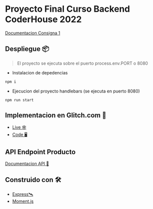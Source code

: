 # Proyecto Final Curso Backend CoderHouse 2022

[Documentacion Consigna 1](docs/Consignas/consignas.md)

## Despliegue 📦

> El proyecto se ejecuta sobre el puerto process.env.PORT o 8080

* Instalacion de depedencias
```bash
npm i 
```
* Ejecucion del proyecto handlebars (se ejecuta en puerto 8080)
```bash
npm run start
```
## Implementacion en Glitch.com :sparkler:

* [Live :spider_web:](https://tar-imaginary-gate.glitch.me)
* [Code :desktop_computer:](https://glitch.com/edit/#!/tar-imaginary-gate)

## API Endpoint Producto
[Documentacion API :jigsaw:](docs/DocumentacionAPi/api.md)

## Construido con 🛠️

* [Express🛰️](https://expressjs.com/es/4x/api.html)
* [Moment.js](https://momentjs.com)


